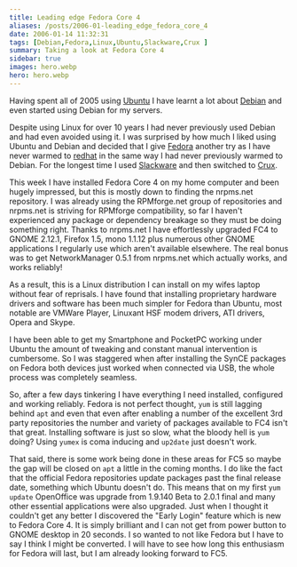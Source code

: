 ```yaml
---
title: Leading edge Fedora Core 4
aliases: /posts/2006-01-leading_edge_fedora_core_4
date: 2006-01-14 11:32:31
tags: [Debian,Fedora,Linux,Ubuntu,Slackware,Crux ]
summary: Taking a look at Fedora Core 4
sidebar: true
images: hero.webp
hero: hero.webp
---
```


Having spent all of 2005 using [Ubuntu](http://www.ubuntu.com) I have learnt a
lot about [Debian](http://www.debian.org) and even started using Debian for my
servers.

Despite using Linux for over 10 years I had never previously used Debian and had
even avoided using it. I was surprised by how much I liked using Ubuntu and
Debian and decided that I give [Fedora](http://fedoraproject.org/) another try
as I have never warmed to [redhat](http://www.redhat.com/) in the same way I had
never previously warmed to Debian. For the longest time I used [Slackware](http://www.slackware.com/)
and then switched to [Crux](http://crux.nu/).

This week I have installed Fedora Core 4 on my home computer and been hugely
impressed, but this is mostly down to finding the nrpms.net repository. I was
already using the RPMforge.net group of repositories and nrpms.net is striving
for RPMforge compatibility, so far I haven't experienced any package or
dependency breakage so they must be doing something right. Thanks to nrpms.net
I have effortlessly upgraded FC4 to GNOME 2.12.1, Firefox 1.5, mono 1.1.12 plus
numerous other GNOME applications I regularly use which aren't available
elsewhere. The real bonus was to get NetworkManager 0.5.1 from nrpms.net which
actually works, and works reliably!

As a result, this is a Linux distribution I can install on my wifes laptop
without fear of reprisals. I have found that installing proprietary
hardware drivers and software has been much simpler for Fedora than Ubuntu,
most notable are VMWare Player, Linuxant HSF modem drivers, ATI drivers, Opera
and Skype.

I have been able to get my Smartphone and PocketPC working under Ubuntu
the amount of tweaking and constant manual intervention is cumbersome. So I
was staggered when after installing the SynCE packages on Fedora both devices
just worked when connected via USB, the whole process was completely seamless.

So, after a few days tinkering I have everything I need installed, configured
and working reliably. Fedora is not perfect thought, `yum` is still lagging
behind `apt` and even that even after enabling a number of the excellent 3rd
party repositories the number and variety of packages available
to FC4 isn't that great. Installing software is just so slow, what the bloody
hell is `yum` doing? Using `yumex` is coma inducing and `up2date` just doesn't
work.

That said, there is some work being done in these areas for FC5 so maybe
the gap will be closed on `apt` a little in the coming months. I do like the
fact that the official Fedora repositories update packages past the
final release date, something which Ubuntu doesn't do. This means that on my
first `yum update` OpenOffice was upgrade from 1.9.140 Beta to 2.0.1 final and
many other essential applications were also upgraded. Just when I thought it
couldn't get any better I discovered the "Early Login" feature which is new to
Fedora Core 4. It is simply brilliant and I can not get from power button to
GNOME desktop in 20 seconds. I so wanted to not like Fedora but I have to say
I think I might be converted. I will have to see how long this enthusiasm for
Fedora will last, but I am already looking forward to FC5.

